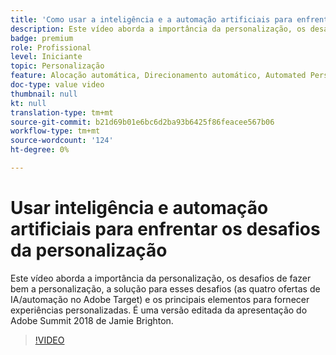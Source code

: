 ```yaml
---
title: 'Como usar a inteligência e a automação artificiais para enfrentar os desafios da personalização '
description: Este vídeo aborda a importância da personalização, os desafios de fazer bem a personalização, a solução para esses desafios (as quatro ofertas de IA/automação no Adobe Target) e os principais elementos para fornecer experiências personalizadas. É uma versão editada da apresentação do Adobe Summit 2018 de Jamie Brighton.
badge: premium
role: Profissional
level: Iniciante
topic: Personalização
feature: Alocação automática, Direcionamento automático, Automated Personalization
doc-type: value video
thumbnail: null
kt: null
translation-type: tm+mt
source-git-commit: b21d69b01e6bc6d2ba93b6425f86feacee567b06
workflow-type: tm+mt
source-wordcount: '124'
ht-degree: 0%

---
```



# Usar inteligência e automação artificiais para enfrentar os desafios da personalização

Este vídeo aborda a importância da personalização, os desafios de fazer bem a personalização, a solução para esses desafios (as quatro ofertas de IA/automação no Adobe Target) e os principais elementos para fornecer experiências personalizadas. É uma versão editada da apresentação do Adobe Summit 2018 de Jamie Brighton.

>[!VIDEO](https://video.tv.adobe.com/v/25440/?quality=12)